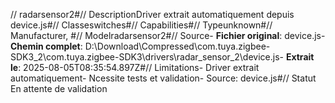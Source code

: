 // radarsensor2#// DescriptionDriver extrait automatiquement depuis device.js#// Classeswitches#// Capabilities#// Typeunknown#// Manufacturer, #// Modelradarsensor2#// Source- **Fichier original**: device.js- **Chemin complet**: D:\Download\Compressed\com.tuya.zigbee-SDK3_2\com.tuya.zigbee-SDK3\drivers\radar_sensor_2\device.js- **Extrait le**: 2025-08-05T08:35:54.897Z#// Limitations- Driver extrait automatiquement- Ncessite tests et validation- Source: device.js#// Statut En attente de validation
